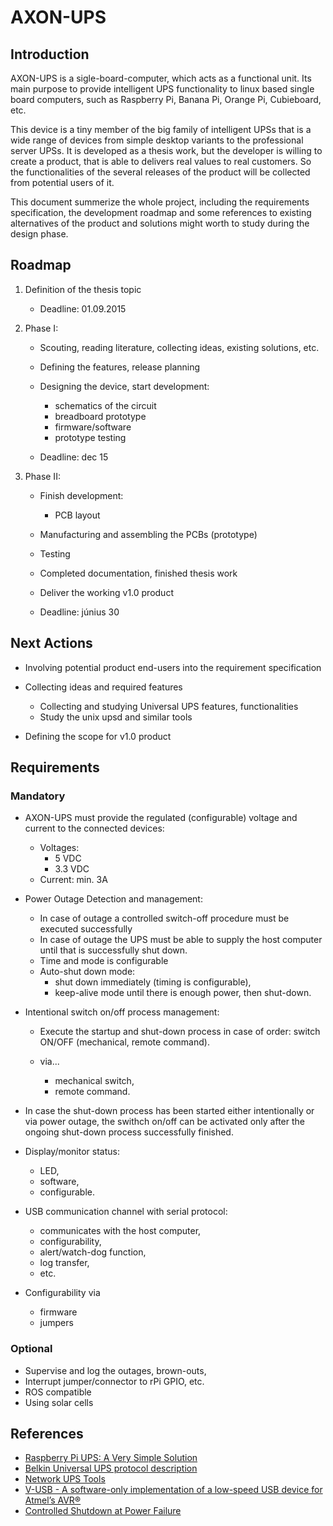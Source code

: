 AXON-UPS
========

## Introduction

AXON-UPS is a sigle-board-computer, which acts as a functional unit.
Its main purpose to provide intelligent UPS functionality to linux based single board computers, such as Raspberry Pi, Banana Pi, Orange Pi, Cubieboard, etc.

This device is a tiny member of the big family of intelligent UPSs that is a wide range of devices from simple desktop variants to the professional server UPSs.
It is developed as a thesis work, but the developer is willing to create a product, that is able to delivers real values to real customers. So the functionalities of the several releases of the product will be collected from potential users of it.
    
This document summerize the whole project, including the requirements specification, the development roadmap and some references to existing alternatives of the product and solutions might worth to study during the design phase.

## Roadmap

1. Definition of the thesis topic

    - Deadline: 01.09.2015

2. Phase I:

    - Scouting, reading literature, collecting ideas, existing solutions, etc.

    - Defining the features, release planning

    - Designing the device, start development:

        - schematics of the circuit
        - breadboard prototype
        - firmware/software
        - prototype testing

    - Deadline:
        dec 15

2. Phase II:
    - Finish development:

        - PCB layout

    - Manufacturing and assembling the PCBs (prototype)
    - Testing
    - Completed documentation, finished thesis work
    - Deliver the working v1.0 product
    - Deadline: június 30

## Next Actions

- Involving potential product end-users into the requirement specification
- Collecting ideas and required features

    - Collecting and studying Universal UPS features, functionalities
    - Study the unix upsd and similar tools

- Defining the scope for v1.0 product

## Requirements

### Mandatory

- AXON-UPS must provide the regulated (configurable) voltage and current to the connected devices:

    - Voltages:
        - 5 VDC
        - 3.3 VDC
    - Current: min. 3A

- Power Outage Detection and management:
    - In case of outage a controlled switch-off procedure must be executed successfully
    - In case of outage the UPS must be able to supply the host computer until that is successfully shut down.
    - Time and mode is configurable
    - Auto-shut down mode:
        - shut down immediately (timing is configurable),
        - keep-alive mode until there is enough power, then shut-down.

- Intentional switch on/off process management:

    - Execute the startup and shut-down process in case of order: switch ON/OFF (mechanical, remote command).

    - via...
        - mechanical switch,
        - remote command.

- In case the shut-down process has been started either intentionally or via power outage, the swithch on/off can be activated only after the ongoing shut-down process successfully finished.

- Display/monitor status:

    - LED,
    - software,
    - configurable.

- USB communication channel with serial protocol:

    - communicates with the host computer,
    - configurability,
    - alert/watch-dog function,
    - log transfer,
    - etc.

- Configurability via
    - firmware
    - jumpers

### Optional

- Supervise and log the outages, brown-outs, 
- Interrupt jumper/connector  to rPi GPIO, etc.
- ROS compatible
- Using solar cells 

## References

- [Raspberry Pi UPS: A Very Simple Solution](http://homediyelectronics.com/projects/raspberrypi/ups/)
- [Belkin Universal UPS protocol description](http://www.mscs.dal.ca/~selinger/ups/belkin-universal-ups.html)
- [Network UPS Tools](https://en.wikipedia.org/wiki/Network_UPS_Tools)
- [V-USB - A software-only implementation of a low-speed USB device for Atmel’s AVR®](https://www.obdev.at/products/vusb/index.html)
- [Controlled Shutdown at Power Failure](https://www.raspberrypi.org/forums/viewtopic.php?f=37&t=50470)
